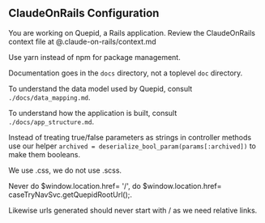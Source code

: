 ## ClaudeOnRails Configuration

You are working on Quepid, a Rails application. Review the ClaudeOnRails context file at @.claude-on-rails/context.md

Use yarn instead of npm for package management.

Documentation goes in the `docs` directory, not a toplevel `doc` directory.

To understand the data model used by Quepid, consult `./docs/data_mapping.md`.

To understand how the application is built, consult `./docs/app_structure.md`.


Instead of treating true/false parameters as strings in controller methods use our helper `archived = deserialize_bool_param(params[:archived])` to make them booleans.

We use .css, we do not use .scss.

Never do $window.location.href= '/', do $window.location.href= caseTryNavSvc.getQuepidRootUrl();.

Likewise urls generated should never start with / as we need relative links.
